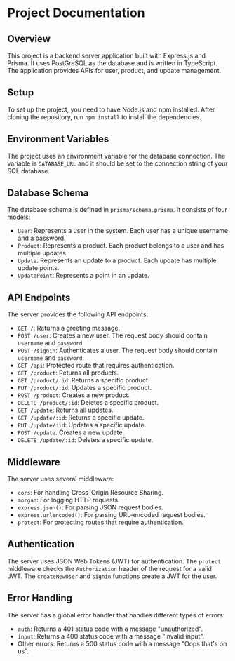 # Project Documentation

## Overview

This project is a backend server application built with Express.js and Prisma. It uses PostGreSQL as the database and is written in TypeScript. The application provides APIs for user, product, and update management.

## Setup

To set up the project, you need to have Node.js and npm installed. After cloning the repository, run `npm install` to install the dependencies.

## Environment Variables

The project uses an environment variable for the database connection. The variable is `DATABASE_URL` and it should be set to the connection string of your SQL database.

## Database Schema

The database schema is defined in `prisma/schema.prisma`. It consists of four models:

- `User`: Represents a user in the system. Each user has a unique username and a password.
- `Product`: Represents a product. Each product belongs to a user and has multiple updates.
- `Update`: Represents an update to a product. Each update has multiple update points.
- `UpdatePoint`: Represents a point in an update.

## API Endpoints

The server provides the following API endpoints:

- `GET /`: Returns a greeting message.
- `POST /user`: Creates a new user. The request body should contain `username` and `password`.
- `POST /signin`: Authenticates a user. The request body should contain `username` and `password`.
- `GET /api`: Protected route that requires authentication.
- `GET /product`: Returns all products.
- `GET /product/:id`: Returns a specific product.
- `PUT /product/:id`: Updates a specific product.
- `POST /product`: Creates a new product.
- `DELETE /product/:id`: Deletes a specific product.
- `GET /update`: Returns all updates.
- `GET /update/:id`: Returns a specific update.
- `PUT /update/:id`: Updates a specific update.
- `POST /update`: Creates a new update.
- `DELETE /update/:id`: Deletes a specific update.

## Middleware

The server uses several middleware:

- `cors`: For handling Cross-Origin Resource Sharing.
- `morgan`: For logging HTTP requests.
- `express.json()`: For parsing JSON request bodies.
- `express.urlencoded()`: For parsing URL-encoded request bodies.
- `protect`: For protecting routes that require authentication.

## Authentication

The server uses JSON Web Tokens (JWT) for authentication. The `protect` middleware checks the `Authorization` header of the request for a valid JWT. The `createNewUser` and `signin` functions create a JWT for the user.

## Error Handling

The server has a global error handler that handles different types of errors:

- `auth`: Returns a 401 status code with a message "unauthorized".
- `input`: Returns a 400 status code with a message "Invalid input".
- Other errors: Returns a 500 status code with a message "Oops that's on us".

